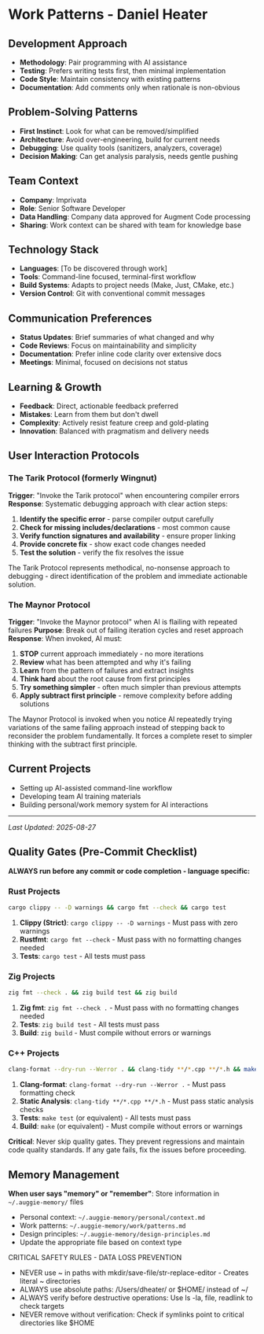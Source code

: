 # Work Patterns - Daniel Heater

## Development Approach
- **Methodology**: Pair programming with AI assistance
- **Testing**: Prefers writing tests first, then minimal implementation
- **Code Style**: Maintain consistency with existing patterns
- **Documentation**: Add comments only when rationale is non-obvious

## Problem-Solving Patterns
- **First Instinct**: Look for what can be removed/simplified
- **Architecture**: Avoid over-engineering, build for current needs
- **Debugging**: Use quality tools (sanitizers, analyzers, coverage)
- **Decision Making**: Can get analysis paralysis, needs gentle pushing

## Team Context
- **Company**: Imprivata
- **Role**: Senior Software Developer
- **Data Handling**: Company data approved for Augment Code processing
- **Sharing**: Work context can be shared with team for knowledge base

## Technology Stack
- **Languages**: [To be discovered through work]
- **Tools**: Command-line focused, terminal-first workflow
- **Build Systems**: Adapts to project needs (Make, Just, CMake, etc.)
- **Version Control**: Git with conventional commit messages

## Communication Preferences
- **Status Updates**: Brief summaries of what changed and why
- **Code Reviews**: Focus on maintainability and simplicity
- **Documentation**: Prefer inline code clarity over extensive docs
- **Meetings**: Minimal, focused on decisions not status

## Learning & Growth
- **Feedback**: Direct, actionable feedback preferred
- **Mistakes**: Learn from them but don't dwell
- **Complexity**: Actively resist feature creep and gold-plating
- **Innovation**: Balanced with pragmatism and delivery needs

## User Interaction Protocols

### The Tarik Protocol (formerly Wingnut)
**Trigger**: "Invoke the Tarik protocol" when encountering compiler errors
**Response**: Systematic debugging approach with clear action steps:
1. **Identify the specific error** - parse compiler output carefully
2. **Check for missing includes/declarations** - most common cause
3. **Verify function signatures and availability** - ensure proper linking
4. **Provide concrete fix** - show exact code changes needed
5. **Test the solution** - verify the fix resolves the issue

The Tarik Protocol represents methodical, no-nonsense approach to debugging - direct identification of the problem and immediate actionable solution.

### The Maynor Protocol
**Trigger**: "Invoke the Maynor protocol" when AI is flailing with repeated failures
**Purpose**: Break out of failing iteration cycles and reset approach
**Response**: When invoked, AI must:
1. **STOP** current approach immediately - no more iterations
2. **Review** what has been attempted and why it's failing
3. **Learn** from the pattern of failures and extract insights
4. **Think hard** about the root cause from first principles
5. **Try something simpler** - often much simpler than previous attempts
6. **Apply subtract first principle** - remove complexity before adding solutions

The Maynor Protocol is invoked when you notice AI repeatedly trying variations of the same failing approach instead of stepping back to reconsider the problem fundamentally. It forces a complete reset to simpler thinking with the subtract first principle.

## Current Projects
- Setting up AI-assisted command-line workflow
- Developing team AI training materials
- Building personal/work memory system for AI interactions

---
*Last Updated: 2025-08-27*

## Quality Gates (Pre-Commit Checklist)
**ALWAYS run before any commit or code completion - language specific:**

### Rust Projects
```bash
cargo clippy -- -D warnings && cargo fmt --check && cargo test
```
1. **Clippy (Strict)**: `cargo clippy -- -D warnings` - Must pass with zero warnings
2. **Rustfmt**: `cargo fmt --check` - Must pass with no formatting changes needed  
3. **Tests**: `cargo test` - All tests must pass

### Zig Projects
```bash
zig fmt --check . && zig build test && zig build
```
1. **Zig fmt**: `zig fmt --check .` - Must pass with no formatting changes needed
2. **Tests**: `zig build test` - All tests must pass
3. **Build**: `zig build` - Must compile without errors or warnings

### C++ Projects  
```bash
clang-format --dry-run --Werror . && clang-tidy **/*.cpp **/*.h && make test && make
```
1. **Clang-format**: `clang-format --dry-run --Werror .` - Must pass formatting check
2. **Static Analysis**: `clang-tidy **/*.cpp **/*.h` - Must pass static analysis checks
3. **Tests**: `make test` (or equivalent) - All tests must pass
4. **Build**: `make` (or equivalent) - Must compile without errors or warnings

**Critical**: Never skip quality gates. They prevent regressions and maintain code quality standards. If any gate fails, fix the issues before proceeding.

## Memory Management
**When user says "memory" or "remember"**: Store information in `~/.auggie-memory/` files
- Personal context: `~/.auggie-memory/personal/context.md`
- Work patterns: `~/.auggie-memory/work/patterns.md` 
- Design principles: `~/.auggie-memory/design-principles.md`
- Update the appropriate file based on context type

CRITICAL SAFETY RULES - DATA LOSS PREVENTION
- NEVER use ~ in paths with mkdir/save-file/str-replace-editor - Creates literal ~ directories  
- ALWAYS use absolute paths: /Users/dheater/ or $HOME/ instead of ~/
- ALWAYS verify before destructive operations: Use ls -la, file, readlink to check targets
- NEVER remove without verification: Check if symlinks point to critical directories like $HOME
